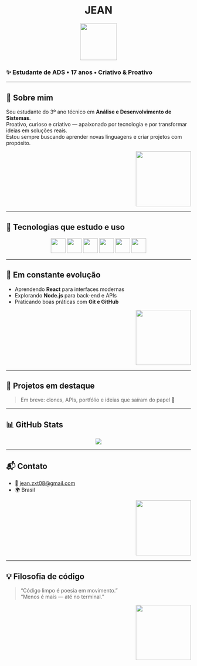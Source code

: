 <h1 align="center">JEAN</h1>
<p align="center">
  <img src="https://media.giphy.com/media/3o7aD2saalBwwftBIY/giphy.gif" width="100"/>
</p>

### ✨ Estudante de ADS • 17 anos • Criativo & Proativo

---

## 👊 Sobre mim

Sou estudante do 3º ano técnico em **Análise e Desenvolvimento de Sistemas**.  
Proativo, curioso e criativo — apaixonado por tecnologia e por transformar ideias em soluções reais.  
Estou sempre buscando aprender novas linguagens e criar projetos com propósito.

<p align="right">
  <img src="https://media.giphy.com/media/l0MYt5jPR6QX5pnqM/giphy.gif" width="150"/>
</p>

---

## 🚀 Tecnologias que estudo e uso

<div align="center">
  <img src="https://cdn.jsdelivr.net/gh/devicons/devicon/icons/html5/html5-original.svg" width="40"/>
  <img src="https://cdn.jsdelivr.net/gh/devicons/devicon/icons/css3/css3-original.svg" width="40"/>
  <img src="https://cdn.jsdelivr.net/gh/devicons/devicon/icons/javascript/javascript-original.svg" width="40"/>
  <img src="https://cdn.jsdelivr.net/gh/devicons/devicon/icons/python/python-original.svg" width="40"/>
  <img src="https://cdn.jsdelivr.net/gh/devicons/devicon/icons/react/react-original.svg" width="40"/>
  <img src="https://cdn.jsdelivr.net/gh/devicons/devicon/icons/nodejs/nodejs-original.svg" width="40"/>
</div>

---

## 🌱 Em constante evolução

- Aprendendo **React** para interfaces modernas  
- Explorando **Node.js** para back-end e APIs  
- Praticando boas práticas com **Git e GitHub**

<p align="right">
  <img src="https://media.giphy.com/media/xT9IgzoKnwFNmISR8I/giphy.gif" width="150"/>
</p>

---

## 🧠 Projetos em destaque

> Em breve: clones, APIs, portfólio e ideias que saíram do papel 👊

---

## 📊 GitHub Stats

<p align="center">
  <img src="https://github-readme-stats.vercel.app/api?username=jeanzxt&show_icons=true&theme=graywhite"/>
</p>

---

## 📬 Contato

- 📧 jean.zxt08@gmail.com  
- 🌍 Brasil

<p align="right">
  <img src="https://media.giphy.com/media/3o6Zt481isNVuQI1l6/giphy.gif" width="150"/>
</p>

---

## 💡 Filosofia de código

> “Código limpo é poesia em movimento.”  
> “Menos é mais — até no terminal.”

<p align="right">
  <img src="https://media.giphy.com/media/3o7TKP8F3tUjG4iS3O/giphy.gif" width="150"/>
</p>
